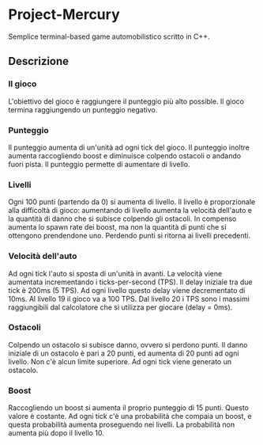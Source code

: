 # Project-Mercury
Semplice terminal-based game automobilistico scritto in C++.

## Descrizione

### Il gioco
L'obiettivo del gioco è raggiungere il punteggio più alto possible.
Il gioco termina raggiungendo un punteggio negativo.

### Punteggio
Il punteggio aumenta di un'unità ad ogni tick del gioco.
Il punteggio inoltre aumenta raccogliendo boost e diminuisce colpendo ostacoli o andando fuori pista.
Il punteggio permette di aumentare di livello.

### Livelli
Ogni 100 punti (partendo da 0) si aumenta di livello.
Il livello è proporzionale alla difficoltà di gioco: aumentando di livello aumenta la velocità dell'auto e la quantità di danno che si subisce colpendo gli ostacoli. 
In compenso aumenta lo spawn rate dei boost, ma non la quantità di punti che si ottengono prendendone uno.
Perdendo punti si ritorna ai livelli precedenti.

### Velocità dell'auto
Ad ogni tick l'auto si sposta di un'unità in avanti.
La velocità viene aumentata incrementando i ticks-per-second (TPS). 
Il delay iniziale tra due tick è 200ms (5 TPS).
Ad ogni livello questo delay viene decrementato di 10ms. Al livello 19 il gioco va a 100 TPS.
Dal livello 20 i TPS sono i massimi raggiungibili dal calcolatore che si utilizza per giocare (delay = 0ms).

### Ostacoli
Colpendo un ostacolo si subisce danno, ovvero si perdono punti.
Il danno iniziale di un ostacolo è pari a 20 punti, ed aumenta di 20 punti ad ogni livello. Non c'è alcun limite superiore.
Ad ogni tick viene generato un ostacolo.

### Boost
Raccogliendo un boost si aumenta il proprio punteggio di 15 punti. Questo valore è costante.
Ad ogni tick c'è una probabilità che compaia un boost, e questa probabilità aumenta proseguendo nei livelli.
La probabilità non aumenta più dopo il livello 10.